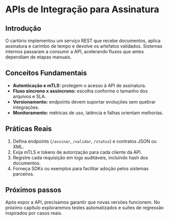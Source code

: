 # APIs de Integração para Assinatura

## Introdução

O cartório implementou um serviço REST que recebe documentos, aplica assinatura e carimbo de tempo e devolve os artefatos validados. Sistemas internos passaram a consumir a API, acelerando fluxos que antes dependiam de etapas manuais.

## Conceitos Fundamentais

- **Autenticação e mTLS:** protegem o acesso à API de assinatura.
- **Fluxo síncrono x assíncrono:** escolha conforme o tamanho dos arquivos e SLA.
- **Versionamento:** endpoints devem suportar evoluções sem quebrar integrações.
- **Monitoramento:** métricas de uso, latência e falhas orientam melhorias.

## Práticas Reais

1. Defina endpoints (`/assinar`, `/validar`, `/status`) e contratos JSON ou XML.
2. Exija mTLS e tokens de autorização para cada cliente da API.
3. Registre cada requisição em logs auditáveis, incluindo hash dos documentos.
4. Forneça SDKs ou exemplos para facilitar adoção pelos sistemas parceiros.

## Próximos passos

Após expor a API, precisamos garantir que novas versões funcionem. No próximo capítulo exploraremos testes automatizados e suites de regressão inspirados por casos reais.

